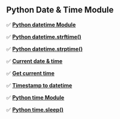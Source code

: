 ## Python Date & Time Module

✅ **[Python datetime Module](/content/essentials/python/datetime/001_Python_datetime_Module.ipynb)**

✅ **[Python datetime.strftime()](/content/essentials/python/datetime/002_Python_strftime.ipynb)**

✅ **[Python datetime.strptime()](/content/essentials/python/datetime/003_Python_strptime.ipynb)**

✅ **[Current date & time](/content/essentials/python/datetime/004_Python_current_date_and_time.ipynb)**

✅ **[Get current time](/content/essentials/python/datetime/005_Python_get_current_time.ipynb)**

✅ **[Timestamp to datetime](/content/essentials/python/datetime/006_Python_timestamp_to_datetime.ipynb)**

✅ **[Python time Module](/content/essentials/python/datetime/007_Python_time_Module.ipynb)**

✅ **[Python time.sleep()](/content/essentials/python/datetime/008_Python_sleep.ipynb)**